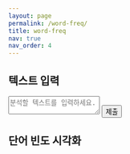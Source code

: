 ```yaml
---
layout: page
permalink: /word-freq/
title: word-freq
nav: true
nav_order: 4
---
```


<script src="https://cdn.jsdelivr.net/npm/chart.js"></script>
<h2>텍스트 입력</h2>
<textarea id="textInput" type="text" placeholder="분석할 텍스트를 입력하세요."></textarea>
<button onclick="updateChart()">제출</button>
<h2>단어 빈도 시각화</h2>
<div style="width: 400px; height: 400px;">
    <canvas id="myChart"></canvas>
</div>
<script src="/assets/js/word-freq.js"></script>